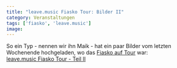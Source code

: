 ```yaml
---
title: "leave.music Fiasko Tour: Bilder II"
category: Veranstaltungen
tags: ['fiasko', 'leave.music']
image: 
---
```


So ein Typ - nennen wir ihn Maik - hat ein paar Bilder vom letzten Wochenende hochgeladen, wo das [Fiasko auf Tour](http://www.the-groundzero.com/2009/01/08/fiaskotour-in-muenchen-und-dorfen/) war:  
[leave.music Fiasko Tour - Teil II](http://viewmorepics.myspace.com/index.cfm?fuseaction=user.viewPicture&friendID=301585654&albumId=893222)